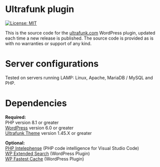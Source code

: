 # **Ultrafunk plugin**

[![License: MIT](https://img.shields.io/badge/License-MIT-yellow.svg)](https://opensource.org/licenses/MIT)

This is the source code for the [ultrafunk.com](https://ultrafunk.com) WordPress plugin, updated each time a new release is published. The source code is provided as is with no warranties or support of any kind.

# Server configurations
Tested on servers running LAMP: Linux, Apache, MariaDB / MySQL and PHP.

# Dependencies
**Required:**  
PHP version 8.1 or greater  
[WordPress](https://wordpress.org/download/) version 6.0 or greater  
[Ultrafunk Theme](https://github.com/ultrafunk/ultrafunk-theme/) version 1.45.X or greater  

**Optional:**  
[PHP Intelephense](https://intelephense.com/) (PHP code intelligence for Visual Studio Code)  
[WP Extended Search](https://wordpress.org/plugins/wp-extended-search/) (WordPress Plugin)  
[WP Fastest Cache](https://wordpress.org/plugins/wp-fastest-cache/) (WordPress Plugin)
